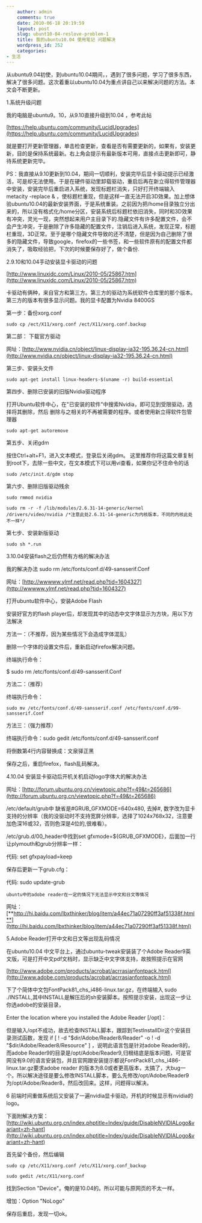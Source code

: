 ```yaml
---
    author: admin
    comments: true
    date: 2010-06-18 20:19:59
    layout: post
    slug: ubunt10-04-reslove-problem-1
    title: 我的ubuntu10.04 使用笔记 问题解决
    wordpress_id: 252
    categories:
- 生活
---
```


从ubuntu9.04初使，到ubuntu10.04期间，，遇到了很多问题，学习了很多东西，解决了很多问题。这次着重以ubuntu10.04为重点讲自己以来解决问题的方法。本文会不断更新。

1.系统升级问题

我的电脑是ubuntu9。10，从9.10直接升级到10.04 ，参考此帖

[https://help.ubuntu.com/community/LucidUpgrades](https://help.ubuntu.com/community/LucidUpgrades)

就是要打开更新管理器，单击检查更新，查看是否有需要更新的，如果有，安装更新，目的是保持系统最新。右上角会提示有最新版本可用，直接点击更新即可，静待系统更新完毕。

PS：我直接从9.10更新到10.04，期间一切顺利，安装完毕后显卡驱动提示已经激活，可是却无法使用。于是在硬件驱动里卸载驱动，重启后再在新立得软件管理器中安装，安装完毕后重启进入系统，发现标题栏消失，只好打开终端输入 metacity -replace & ，使标题栏重现，但是这样一直无法开启3D效果。加上想体验ubuntu10.04的最新安装界面，于是系统重装。之前因为把/home目录独立分出来的，所以没有格式化/home分区，安装系统后标题栏依旧消失，同时和3D效果有冲突，灵光一现，突然想起来用户主目录下的.隐藏文件有许多配置文件，会不会产生冲突，于是删除了许多隐藏的配置文件，注销后进入系统，发现正常，标题栏重现，3D正常。至于是哪个隐藏文件导致的还不清楚，但是因为自己删除了很多的隐藏文件，导致google，firefox的一些书签，和一些软件原有的配置文件都消失了，吸取经验把，下次的时候要保存好了，做个备份.

2.9.10和10.04手动安装显卡驱动的问题

[http://www.linuxidc.com/Linux/2010-05/25867.htm](http://www.linuxidc.com/Linux/2010-05/25867.htm)

卡驱动有俩种，来自官方和第三方。第三方的驱动为系统软件仓库里的那个版本。第三方的版本有很多显示问题。我的显卡配置为Nvidia 8400GS

第一步：备份xorg.conf  

    sudo cp /ect/X11/xorg.conf /ect/X11/xorg.conf.backup

第二部： 下载官方驱动

网址：[http://www.nvidia.cn/object/linux-display-ia32-195.36.24-cn.html](http://www.nvidia.cn/object/linux-display-ia32-195.36.24-cn.html)

第三步、安装头文件  

    sudo apt-get install linux-headers-$(uname -r) build-essential

第四步、删除已安装的旧版Nvidia驱动程序  

打开Ubuntu软件中心，在"已安装的软件"中搜索Nvidia，即可见到受限驱动，选择将其删除，然后 删除与之相关的不再被需要的程序。或者使用新立得软件包管理器  

    sudo apt-get autoremove 

第五步、关闭gdm  

按住Ctrl+alt+F1，进入文本模式，登录后关闭gdm。 这里推荐你将这篇文章复制到root下，去除一些中文，在文本模式下可以用vi查看，如果你记不住命令的话  

    sudo /etc/init.d/gdm stop 

第六步、删除旧版驱动残余  

    sudo rmmod nvidia  

    sudo rm -r -f /lib/modules/2.6.31-14-generic/kernel /drivers/video/nvidia /*注意此处2.6.31-14-generic为内核版本，不同的内核此处不一样*/ 

第七步、安装新版驱动  

    sudo sh *.run

3.10.04安装flash之后仍然有方格的解决办法

我的解决办法 sudo rm /etc/fonts/conf.d/49-sansserif.Conf

网址：[http://wwwww.ylmf.net/read.php?tid=1604327](http://wwwww.ylmf.net/read.php?tid=1604327)

打开ubuntu软件中心，安装Adobe Flash  

安装好官方的flash player后，却发现其中的动态中文字体显示为方块，用以下方法解决  

方法一：（不推荐，因为某些情况下会造成字体混乱）  

删除一个字体的设置文件后，重新启动firefox解决问题。  

终端执行命令：  

$ sudo rm /etc/fonts/conf.d/49-sansserif.Conf  

方法二：（推荐）  

终端执行命令：  

    sudo mv /etc/fonts/conf.d/49-sansserif.conf /etc/fonts/conf.d/99-sansserif.Conf  

方法三：（强力推荐）  

终端执行命令：sudo gedit /etc/fonts/conf.d/49-sansserif.conf  

将倒数第4行内容替换成：<string>文泉驿正黑</string>  

保存之后，重启firefox，flash乱码解决。

4.10.04 安装显卡驱动后开机关机启动logo字体大的解决办法

网址：[http://forum.ubuntu.org.cn/viewtopic.php?f=49&t=265686](http://forum.ubuntu.org.cn/viewtopic.php?f=49&t=265686)

/etc/default/grub中 缺省是#GRUB_GFXMODE=640x480, 去掉#, 数字改为显卡支持的分辨率（我的没驱动时不支持宽屏分辨率，选择了1024x768x32，注意要加色深16或32，否则色深是4位的,很难看）。  

/etc/grub.d/00_header中找到set gfxmode=${GRUB_GFXMODE}，后面加一行让plymouth和grub分辨率一样：

代码: set gfxpayload=keep

保存后更新一下grub.cfg：

代码: sudo update-grub

    ubuntu中的adobe reader在一定的情况下无法显示中文和日文等情况

网址：[**http://hi.baidu.com/lbxthinker/blog/item/a44ec71a07290ff3af51338f.html**](http://hi.baidu.com/lbxthinker/blog/item/a44ec71a07290ff3af51338f.html)

5.Adobe Reader打开中文和日文等出现乱码情况

在ubuntu10.04 中文平台上，通过ubuntu-tweak安装装了个Adobe Reader9英文版，可是打开中文pdf文档时，显示缺乏中文字体支持，故按照提示在官网

[http://www.adobe.com/products/acrobat/acrrasianfontpack.html](http://www.adobe.com/products/acrobat/acrrasianfontpack.html)

下了个简体中文包FontPack81_chs_i486-linux.tar.gz，在终端输入 sudo ./INSTALL,其中INSTALL是解压后的sh安装脚本。按照提示安装，出现这一步让你选adobe的安装目录，  

Enter the location where you installed the Adobe Reader [/opt]：  

但是输入/opt不成功，故去检查INSTALL脚本，跟踪到TestInstallDir这个安装目录测试函数，发现 if [ ! -d "$dir/Adobe/Reader8/Reader" -o ! -d "$dir/Adobe/Reader8/Resource" ] ，说明此语言包是针对adobe Reader8的，而adobe Reader9的目录是/opt/Adobe/Reader9,归根结底是版本问题，可是官网没有9.0的语言安装包，并且官网跟安装提示都说FontPack81_chs_i486-linux.tar.gz要求adobe reader 的版本为8.0或者更高版本，太搞了，大bug一个。所以解决途径是要么修改INSTALL脚本，要么先修改/opt/Adobe/Reader9为/opt/Adobe/Reader8，然后改回来。这样，问题得以解决。

6  前端时间重做系统后又安装了一遍nvidia显卡驱动，开机的时候显示有nvidia的logo。

下面附解决方案：[http://wiki.ubuntu.org.cn/index.phptitle=Index/guide/DisableNVIDIALogo&variant=zh-hant](http://wiki.ubuntu.org.cn/index.phptitle=Index/guide/DisableNVIDIALogo&variant=zh-hant)

首先留个备份，然后编辑

    sudo cp /etc/X11/xorg.conf /etc/X11/xorg.conf_backup

    sudo gedit /etc/X11/xorg.conf
找到Section "Device"。俺的是10.04的。所以可能与原网页的不太一样。 

增加：Option "NoLogo"

保存后重启，发现一切ok。

